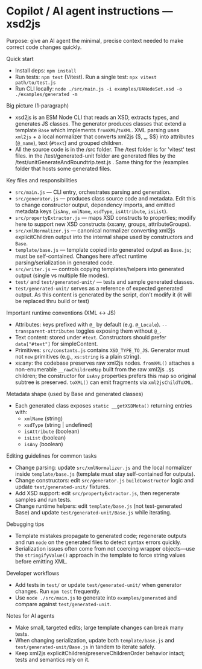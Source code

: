 # Copilot / AI agent instructions — xsd2js

Purpose: give an AI agent the minimal, precise context needed to make correct code changes quickly.

Quick start

- Install deps: `npm install`
- Run tests: `npm test` (Vitest). Run a single test: `npx vitest path/to/test.js`
- Run CLI locally: `node ./src/main.js -i examples/UANodeSet.xsd -o ./examples/generated -m`

Big picture (1-paragraph)

- xsd2js is an ESM Node CLI that reads an XSD, extracts types, and generates JS classes. The generator produces classes that extend a template `Base` which implements `fromXML`/`toXML`. XML parsing uses `xml2js` + a local normalizer that converts xml2js {$, _, $$} into attributes (`@_name`), text (`#text`) and grouped children.
- All the source code is in the /src folder. The /test folder is for 'vitest' test files. in the /test/generated-unit folder are generated files by the /test/unitGenerateAndRoundtrip.test.js . Same thing for the /examples folder that hosts some generated files.

Key files and responsibilities

- `src/main.js` — CLI entry, orchestrates parsing and generation.
- `src/generator.js` — produces class source code and metadata. Edit this to change constructor output, dependency imports, and emitted metadata keys (`isAny`, `xmlName`, `xsdType`, `isAttribute`, `isList`).
- `src/propertyExtractor.js` — maps XSD constructs to properties; modify here to support new XSD constructs (xs:any, groups, attributeGroups).
- `src/xmlNormalizer.js` — canonical normalizer converting xml2js explicitChildren output into the internal shape used by constructors and `Base`.
- `template/base.js` — template copied into generated output as `Base.js`; must be self-contained. Changes here affect runtime parsing/serialization in generated code.
- `src/writer.js` — controls copying templates/helpers into generated output (single vs multiple file modes).
- `test/` and `test/generated-unit/` — tests and sample generated classes.
- `test/generated-unit/` serves as a reference of expected generated output. As this content is generated by the script, don't modify it (it will be replaced thru build or test)

Important runtime conventions (XML ↔ JS)

- Attributes: keys prefixed with `@_` by default (e.g. `@_Locale`). `--transparent-attributes` toggles exposing them without `@_`.
- Text content: stored under `#text`. Constructors should prefer `data["#text"]` for simpleContent.
- Primitives: `src/constants.js` contains `XSD_TYPE_TO_JS`. Generator must not `new` primitives (e.g., `xs:string` is a plain string).
- xs:any: the codebase preserves raw xml2js nodes. `fromXML()` attaches a non-enumerable `__rawChildrenMap` built from the raw xml2js `.$$` children; the constructor for `isAny` properties prefers this map so original subtree is preserved. `toXML()` can emit fragments via `xml2jsChildToXML`.

Metadata shape (used by Base and generated classes)

- Each generated class exposes `static __getXSDMeta()` returning entries with:
  - `xmlName` (string)
  - `xsdType` (string | undefined)
  - `isAttribute` (boolean)
  - `isList` (boolean)
  - `isAny` (boolean)

Editing guidelines for common tasks

- Change parsing: update `src/xmlNormalizer.js` and the local normalizer inside `template/base.js` (template must stay self-contained for outputs).
- Change constructors: edit `src/generator.js` `buildConstructor` logic and update `test/generated-unit/` fixtures.
- Add XSD support: edit `src/propertyExtractor.js`, then regenerate samples and run tests.
- Change runtime helpers: edit `template/base.js` (not test-generated Base) and update `test/generated-unit/Base.js` while iterating.

Debugging tips

- Template mistakes propagate to generated code; regenerate outputs and run `node` on the generated files to detect syntax errors quickly.
- Serialization issues often come from not coercing wrapper objects—use the `stringifyValue()` approach in the template to force string values before emitting XML.

Developer workflows

- Add tests in `test/` or update `test/generated-unit/` when generator changes. Run `npm test` frequently.
- Use `node ./src/main.js` to generate into `examples/generated` and compare against `test/generated-unit`.

Notes for AI agents

- Make small, targeted edits; large template changes can break many tests.
- When changing serialization, update both `template/base.js` and `test/generated-unit/Base.js` in tandem to iterate safely.
- Keep xml2js explicitChildren/preserveChildrenOrder behavior intact; tests and semantics rely on it.
